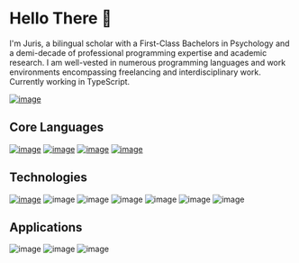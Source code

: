 # Hello There 👋
I'm Juris, a bilingual scholar with a First-Class Bachelors in Psychology and a demi-decade of professional programming expertise and academic research.
I am well-vested in numerous programming languages and work environments encompassing freelancing and interdisciplinary work. Currently working in TypeScript.

[![image](https://img.shields.io/static/v1?label=New%20Media%20and%20Society&message=5-Year-Impact-Factor:%207.244&color=blue&style=social)](https://journals.sagepub.com/doi/10.1177/14614448221075736)


## Core Languages

[![image](https://custom-icon-badges.demolab.com/badge/-Python-FFD43B?style=for-the-badge&logo=Python)](https://www.python.org/)
[![image](https://custom-icon-badges.demolab.com/badge/-JavaScript-FFD43B?style=for-the-badge&&logoColor=black&logo=JavaScript)](https://developer.mozilla.org/en-US/docs/Glossary/JavaScript)
[![image](https://custom-icon-badges.demolab.com/badge/-TypeScript-blue?style=for-the-badge&logoColor=white&logo=TypeScript)](https://www.typescriptlang.org/)
[![image](https://custom-icon-badges.demolab.com/badge/-Csharp-blue?style=for-the-badge&logoColor=white&logo=Cs)](https://learn.microsoft.com/en-us/dotnet/csharp/tour-of-csharp/)

## Technologies
[![image](https://custom-icon-badges.demolab.com/badge/-NPM-CC3534?style=for-the-badge&logo=npm)](https://www.npmjs.com/)
![image](https://custom-icon-badges.demolab.com/badge/-Git-F1502F?style=for-the-badge&logoColor=white&logo=Git)
![image](https://custom-icon-badges.demolab.com/badge/-PixiJS-E91E63?style=for-the-badge)
![image](https://custom-icon-badges.demolab.com/badge/-Phaser-yellow?style=for-the-badge)
![image](https://custom-icon-badges.demolab.com/badge/-NodeJS-green?style=for-the-badge&logoColor=white&logo=NodeJS)
![image](https://custom-icon-badges.demolab.com/badge/-Webpack-005484?style=for-the-badge&logo=Webpack)
![image](https://custom-icon-badges.demolab.com/badge/-WEBXR/VR-purple?style=for-the-badge)

## Applications
![image](https://custom-icon-badges.demolab.com/badge/-Unity-white?style=for-the-badge&logo=Unity&logoColor=black)
![image](https://custom-icon-badges.demolab.com/badge/-Blender-orange?style=for-the-badge&logo=Blender&logoColor=white)
![image](https://custom-icon-badges.demolab.com/badge/-Photoshop-blue?style=for-the-badge&logo=Photoshop&logoColor=white)
